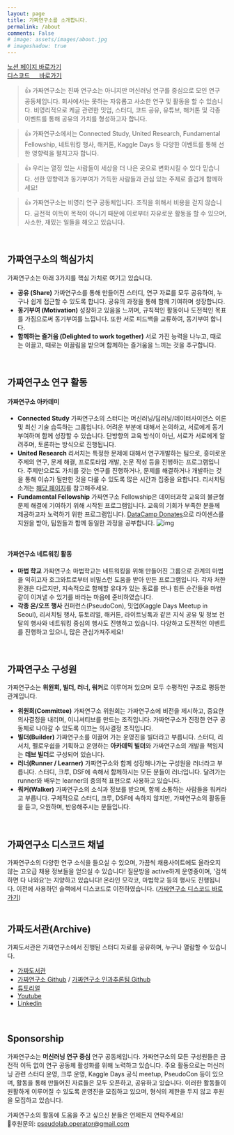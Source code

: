 ```yaml
---
layout: page
title: 가짜연구소를 소개합니다. 
permalink: /about
comments: False
# image: assets/images/about.jpg
# imageshadow: true
---
```

[        노션 페이지 바로가기](https://pseudo-lab.com/) <br/>
[        디스코드 　   바로가기](https://discord.gg/EPurkHVtp2)

> 👍 가짜연구소는 진짜 연구소는 아니지만 머신러닝 연구를 중심으로 모인 연구 공동체입니다. 회사에서는 못하는 자유롭고 사소한 연구 및 활동을 할 수 있습니다. 비영리적으로 케글 관련한 밋업, 스터디, 코드 공유, 유튜브, 해커톤 및 각종 이벤트를 통해 공유의 가치를 형성하고자 합니다. 

> 👍 가짜연구소에서는 Connected Study, United Research, Fundamental Fellowship, 네트워킹 행사, 해커톤, Kaggle Days 등 다양한 이벤트를 통해 선한 영향력을 펼치고자 합니다.

> 👍 우리는 열정 있는 사람들이 세상을 더 나은 곳으로 변화시킬 수 있다 믿습니다. 선한 영향력과 동기부여가 가득한 사람들과 관심 있는 주제로 즐겁게 함께하세요!

> 👍 가짜연구소는 비영리 연구 공동체입니다. 조직을 위해서 비용을 걷지 않습니다. 금전적 이득이 목적이 아니기 때문에 이로부터 자유로운 활동을 할 수 있으며, 사소한, 재밌는 일들을 해오고 있습니다.

<br/>

## 가짜연구소의 핵심가치
가짜연구소는 아래 3가지를 핵심 가치로 여기고 있습니다.
- **공유 (Share)**
가짜연구소를 통해 만들어진 스터디, 연구 자료를 모두 공유하여, 누구나 쉽게 접근할 수 있도록 합니다. 공유의 과정을 통해 함께 기여하며 성장합니다.
- **동기부여 (Motivation)**
성장하고 있음을 느끼며, 규칙적인 활동이나 도전적인 목표를 가짐으로써 동기부여를 느낍니다. 또한 서로 피드백을 교류하여, 동기부여 합니다. 
- **함께하는 즐거움 (Delighted to work together)**
서로 가진 능력을 나누고, 때로는 이끌고, 때로는 이끌림을 받으며 함께하는 즐거움을 느끼는 것을 추구합니다.  

<br/>


## 가짜연구소 연구 활동
#### 가짜연구소 아카데미
- **Connected Study**
가짜연구소의 스터디는 머신러닝/딥러닝/데이터사이언스 이론 및 최신 기술 습득하는 그룹입니다. 어려운 부분에 대해서 논의하고, 서로에게 동기부여하며 함께 성장할 수 있습니다. 단방향의 교육 방식이 아닌, 서로가 서로에게 알려주며, 토론하는 방식으로 진행됩니다.
- **United Research**
리서치는 특정한 문제에 대해서 연구개발하는 팀으로, 흥미로운 주제의 연구, 문제 해결, 프로토타입 개발, 논문 작성 등을 진행하는 프로그램입니다. 주제만으로도 가치를 갖는 연구를 진행하거나, 문제를 해결하거나 개발하는 것을 통해 이슈가 될만한 것을 다룰 수 있도록 많은 시간과 집중을 요합니다. 리서치팀 소개는 [해당 페이지](https://github.com/Pseudo-Lab/9th-builder/discussions/12)를 참고해주세요.
- **Fundamental Fellowship**
가짜연구소 Fellowship은 데이터과학 교육의 불균형 문제 해결에 기여하기 위해 시작된 프로그램입니다. 교육의 기회가 부족한 분들께 제공하고자 노력하기 위한 프로그램입니다. [DataCamp Donates](https://www.datacamp.com/donates)으로 라이센스를 지원을 받아, 팀원들과 함께 동일한 과정을 공부합니다. 
![img](../assets/images/DC_Donates_logo_navy_bg.png)

<br/>

#### 가짜연구소 네트워킹 활동
- **마법 학교**
가짜연구소 마법학교는 네트워킹을 위해 만들어진 그룹으로 관계의 마법을 익히고자 호그와트로부터 비밀스런 도움을 받아 만든 프로그램입니다. 각자 처한 환경은 다르지만, 지속적으로 함께할 유대가 있는 동료를 만나 힘든 순간들을 마법같이 이겨낼 수 있기를 바라는 마음에 준비하였습니다.
- **각종 온/오프 행사**
컨퍼런스(PseudoCon), 밋업(Kaggle Days Meetup in Seoul), 리서치팀 행사, 튜토리얼, 해커톤, 라이트닝톡과 같은 지식 공유 및 정보 전달의 행사와 네트워킹 중심의 행사도 진행하고 있습니다. 다양하고 도전적인 이벤트를 진행하고 있으니, 많은 관심가져주세요!

<br/>

## 가짜연구소 구성원
가짜연구소는 **위원회, 빌더, 러너, 워커**로 이루어져 있으며 모두 수평적인 구조로 평등한 관계입니다.
- **위원회(Committee)**
가짜연구소 위원회는 가짜연구소에 비전을 제시하고, 중요한 의사결정을 내리며, 이니셔티브를 만드는 조직입니다. 가짜연구소가 진정한 연구 공동체로 나아갈 수 있도록 이끄는 의사결정 조직입니다.
- **빌더(Builder)**
가짜연구소를 이끌어 가는 운영진을 빌더라고 부릅니다. 스터디, 리서치, 펠로우쉽을 기획하고 운영하는 **아카데믹 빌더**와 가짜연구소의 개발을 책임지는 **데브 빌더**로 구성되어 있습니다.
- **러너(Runner / Learner)**
가짜연구소와 함께 성장해나가는 구성원을 러너라고 부릅니다. 스터디, 크루, DSF에 속해서 함께하시는 모든 분들이 러너입니다. 달려가는 runner와 배우는 learner의 중의적 표현으로 사용하고 있습니다.
- **워커(Walker)**
가짜연구소의 소식과 정보를 받으며, 함께 소통하는 사람들을 워커라고 부릅니다. 구체적으로 스터디, 크루, DSF에 속하지 않지만, 가짜연구소의 활동들을 듣고, 으원하며, 반응해주시는 분들입니다.  
<br/>


## 가짜연구소 디스코드 채널
가짜연구소의 다양한 연구 소식을 들으실 수 있으며, 가끔씩 채용사이트에도 올라오지 않는 고오급 채용 정보들을 얻으실 수 있습니다! 질문방을 active하게 운영중이며, '검색하면 다 나와요'는 지양하고 있습니다! 온라인 모각코, 마법학교 등의 행사도 진행됩니다. 이전에 사용하던 슬랙에서 디스코드로 이전하였습니다.  ([가짜연구소 디스코드 바로가기](https://discord.gg/EPurkHVtp2))  
<br/>


## 가짜도서관(Archive)
가짜도서관은 가짜연구소에서 진행된 스터디 자료를 공유하며, 누구나 열람할 수 있습니다.
- [가짜도서관](https://www.notion.so/Archive-5bc7ea712dca4ad0857fe1e1d40a7a08)
- [가짜연구소 Github](https://github.com/Pseudo-Lab) / [가짜연구소 인과추론팀 Github](https://github.com/CausalInferenceLab)
- [튜토리얼](https://pseudo-lab.github.io/Tutorial-Book/)
- [Youtube](https://www.youtube.com/channel/UCLxNgQ_Ir6Cuod9mkBBiPEw)
- [Linkedin](https://www.linkedin.com/company/pseudolab/)  
<br/>


## Sponsorship
가짜연구소는 **머신러닝 연구 중심** 연구 공동체입니다. 가짜연구소의 모든 구성원들은 금전적 이득 없이 연구 공동체 활성화를 위해 노력하고 있습니다. 주요 활동으로는 머신러닝 관련 스터디 운영, 크루 운영, Kaggle Days 공식 meetup, PseudoCon 등이 있으며, 활동을 통해 만들어진 자료들은 모두 오픈하고, 공유하고 있습니다. 이러한 활동들이 원활하게 이루어질 수 있도록 운영진을 모집하고 있으며, 형식의 제한을 두지 않고 후원을 모집하고 있습니다.

가짜연구소의 활동에 도움을 주고 싶으신 분들은 언제든지 연락주세요!  
📩후원문의: pseudolab.operator@gmail.com  